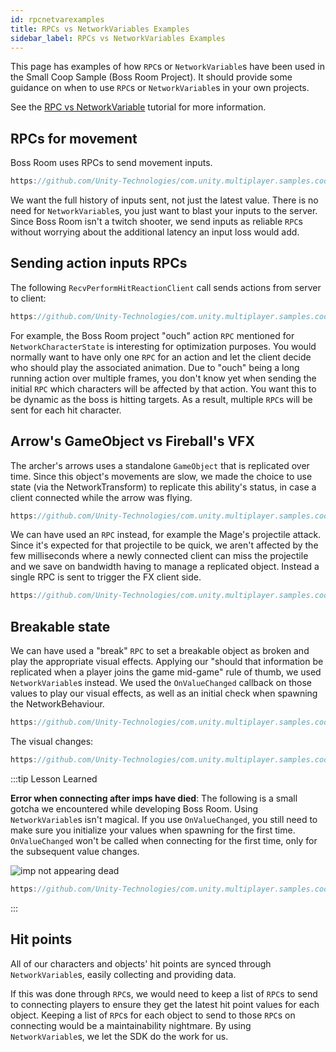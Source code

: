 ```yaml
---
id: rpcnetvarexamples
title: RPCs vs NetworkVariables Examples
sidebar_label: RPCs vs NetworkVariables Examples
---
```

This page has examples of how `RPC`s or `NetworkVariable`s have been used in the Small Coop Sample (Boss Room Project). It should provide some guidance on when to use `RPC`s or `NetworkVariable`s in your own projects.

See the [RPC vs NetworkVariable](rpcvnetvar.md) tutorial for more information.

## RPCs for movement

Boss Room uses RPCs to send movement inputs.

```csharp reference
https://github.com/Unity-Technologies/com.unity.multiplayer.samples.coop/blob/v1.3.1-pre/Assets/Scripts/Gameplay/Input/ClientInputSender.cs
```

We want the full history of inputs sent, not just the latest value. There is no need for `NetworkVariable`s, you just want to blast your inputs to the server. Since Boss Room isn't a twitch shooter, we send inputs as reliable `RPC`s without worrying about the additional latency an input loss would add. 
   

## Sending action inputs RPCs

The following `RecvPerformHitReactionClient`  call sends actions from server to client:

```csharp reference
https://github.com/Unity-Technologies/com.unity.multiplayer.samples.coop/blob/v1.3.1-pre/Assets/BossRoom/Scripts/Shared/Game/Entity/NetworkCharacterState.cs#L263-L267
```

For example, the Boss Room project "ouch" action `RPC` mentioned for `NetworkCharacterState` is interesting for optimization purposes. You would normally want to have only one `RPC` for an action and let the client decide who should play the associated animation. Due to "ouch" being a long running action over multiple frames, you don't know yet when sending the initial `RPC` which characters will be affected by that action. You want this to be dynamic as the boss is hitting targets. As a result, multiple `RPC`s will be sent for each hit character.

## Arrow's GameObject vs Fireball's VFX

The archer's arrows uses a standalone `GameObject` that is replicated over time. Since this object's movements are slow, we made the choice to use state (via the NetworkTransform) to replicate this ability's status, in case a client connected while the arrow was flying. 

```csharp reference
https://github.com/Unity-Technologies/com.unity.multiplayer.samples.coop/blob/v1.3.1-pre/Assets/Scripts/Gameplay/GameplayObjects/ServerProjectileLogic.cs
```

We can have used an `RPC` instead, for example the Mage's projectile attack. Since it's expected for that projectile to be quick, we aren't affected by the few milliseconds where a newly connected client can miss the projectile and we save on bandwidth having to manage a replicated object. Instead a single RPC is sent to trigger the FX client side.


```csharp reference
https://github.com/Unity-Technologies/com.unity.multiplayer.samples.coop/blob/v1.3.1-pre/Assets/Scripts/Gameplay/Action/FXProjectileTargetedAction.cs
```

## Breakable state

We can have used a "break" `RPC` to set a breakable object as broken and play the appropriate visual effects. Applying our "should that information be replicated when a player joins the game mid-game" rule of thumb, we used `NetworkVariable`s instead. We used the `OnValueChanged` callback on those values to play our visual effects, as well as an initial check when spawning the NetworkBehaviour.

```csharp reference
https://github.com/Unity-Technologies/com.unity.multiplayer.samples.coop/blob/v1.3.1-pre/Assets/Scripts/Gameplay/GameplayObjects/NetworkBreakableState.cs
```

The visual changes:

```csharp reference
https://github.com/Unity-Technologies/com.unity.multiplayer.samples.coop/blob/v1.3.1-pre/Assets/Scripts/Gameplay/GameplayObjects/ClientBreakableVisualization.cs#L49-L59
```
        
:::tip Lesson Learned

**Error when connecting after imps have died**: The following is a small gotcha we encountered while developing Boss Room. Using `NetworkVariable`s isn't magical. If you use `OnValueChanged`, you still need to make sure you initialize your values when spawning for the first time. `OnValueChanged` won't be called when connecting for the first time, only for the subsequent value changes.

![imp not appearing dead](/img/01_imp_not_appearing_dead.png) 

```csharp reference
https://github.com/Unity-Technologies/com.unity.multiplayer.samples.coop/blob/v1.3.1-pre/Assets/Scripts/Gameplay/GameplayObjects/ClientBreakableVisualization.cs#L31-L47
```

:::

## Hit points
        
All of our characters and objects' hit points are synced through `NetworkVariable`s, easily collecting and providing data.

If this was done through `RPC`s, we would need to keep a list of `RPC`s to send to connecting players to ensure they get the latest hit point values for each object. Keeping a list of `RPC`s for each object to send to those `RPC`s on connecting would be a maintainability nightmare. By using `NetworkVariable`s, we let the SDK do the work for us.
